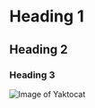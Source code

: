 # Heading 1
## Heading 2
### Heading 3
![Image of Yaktocat](https://octodex.github.com/images/yaktocat.png)
